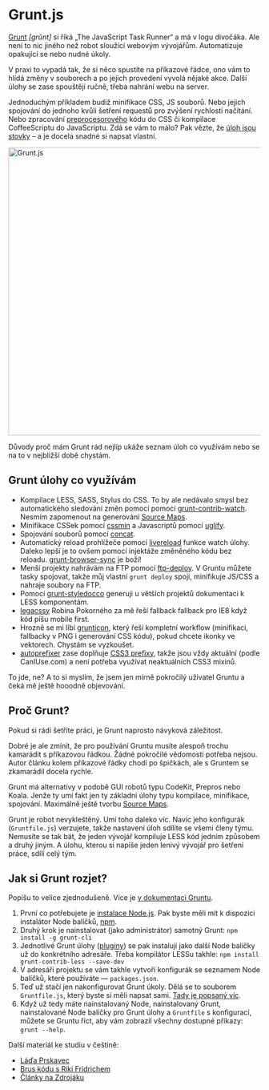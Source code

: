 # Grunt.js

[Grunt](http://gruntjs.com/) *[grŭnt]* si říká „The JavaScript Task Runner“ a má v logu divočáka. Ale není to nic jiného než robot sloužící webovým vývojářům. Automatizuje opakující se nebo nudné úkoly.

V praxi to vypadá tak, že si něco spustíte na příkazové řádce, ono vám to hlídá změny v souborech a po jejich provedení vyvolá nějaké akce. Další úlohy se zase spouštějí ručně, třeba nahrání webu na server.

Jednoduchým příkladem budiž minifikace CSS, JS souborů. Nebo jejich spojování do jednoho kvůli šetření requestů pro zvýšení rychlosti načítání. Nebo zpracování [preprocesorového](/blog/12-css-preprocesory-1) kódu do CSS či kompilace CoffeeScriptu do JavaScriptu. Zdá se vám to málo? Pak vězte, že [úloh jsou stovky](http://gruntjs.com/plugins) – a je docela snadné si napsat vlastní.

<img class="picture" src="content/schemes/grunt.jpg" width="1000" height="575" alt="Grunt.js">

Důvody proč mám Grunt rád nejlíp ukáže seznam úloh co využívám nebo se na to v nejbližší době chystám. 

## Grunt úlohy co využívám

* Kompilace LESS, SASS, Stylus do CSS. To by ale nedávalo smysl bez automatického sledování změn pomocí pomocí [grunt-contrib-watch](https://github.com/gruntjs/grunt-contrib-watch). Nesmím zapomenout na generování [Source Maps](http://roots.io/using-less-source-maps/).
* Minifikace CSSek pomocí [cssmin](https://github.com/gruntjs/grunt-contrib-cssmin) a Javascriptů pomocí [uglify](https://github.com/gruntjs/grunt-contrib-uglify).
* Spojování souborů pomocí [concat](https://github.com/gruntjs/grunt-contrib-concat).
* Automatický reload prohlížeče pomocí [livereload](https://github.com/gruntjs/grunt-contrib-watch#optionslivereload) funkce watch úlohy. Daleko lepší je to ovšem pomocí injektáže změněného kódu bez reloadu. [grunt-browser-sync](https://github.com/shakyshane/grunt-browser-sync) je boží!
* Menší projekty nahrávám na FTP pomocí [ftp-deploy](https://github.com/zonak/grunt-ftp-deploy). V Gruntu můžete tasky spojovat, takže můj vlastní `grunt deploy` spojí, minifikuje JS/CSS a nahraje soubory na FTP.
* Pomocí [grunt-styledocco](https://www.npmjs.org/package/grunt-styledocco) generuji u větších projektů dokumentaci k LESS komponentám. 
* [legacssy](https://github.com/robinpokorny/grunt-legacssy) Robina Pokorného za mě řeší fallback fallback pro IE8 když kód píšu mobile first.
* Hrozně se mi líbí [grunticon](http://blog.iconfinder.com/get-started-with-grunticon/), který řeší kompletní workflow (minifikaci, fallbacky v PNG i generování CSS kódu), pokud chcete ikonky ve vektorech. Chystám se vyzkoušet.
* [autoprefixer](http://css-tricks.com/autoprefixer/) zase doplňuje [CSS3 prefixy](http://www.vzhurudolu.cz/prirucka/prefix), takže jsou vždy aktuální (podle CanIUse.com) a není potřeba využívat neaktuálních CSS3 mixinů. 

To jde, ne? A to si myslím, že jsem jen mírně pokročilý uživatel Gruntu a čeká mě ještě hooodně objevování.


## Proč Grunt?

Pokud si rádi šetříte práci, je Grunt naprosto návyková záležitost. 

Dobré je ale zmínit, že pro používání Gruntu musíte alespoň trochu kamarádit s příkazovou řádkou. Žádné pokročilé vědomosti potřeba nejsou. Autor  článku kolem příkazové řádky chodí po špičkách, ale s Gruntem se zkamarádil docela rychle.

Grunt má alternativy v podobě GUI robotů typu CodeKit, Prepros nebo Koala. Jenže ty umí fakt jen ty základní úlohy typu kompilace, minifikace, spojování. Maximálně ještě tvorbu [Source Maps](http://roots.io/using-less-source-maps/).

Grunt je robot nevykleštěný. Umí toho daleko víc. Navíc jeho konfigurák (`Gruntfile.js`) verzujete, takže nastavení úloh sdílíte se všemi členy týmu. Nemusíte se tak bát, že jeden vývojář kompiluje LESS kód jedním způsobem a druhý jiným. A úlohu, kterou si napíše jeden lenivý vývojář pro šetření práce, sdílí celý tým.

## Jak si Grunt rozjet?

Popíšu to velice zjednodušeně. Více je [v dokumentaci Gruntu](http://gruntjs.com/getting-started).

1. První co potřebujete je [instalace Node.js](http://nodejs.org/). Pak byste měli mít k dispozici instalátor Node balíčků, [npm](https://www.npmjs.org/).
2. Druhý krok je nainstalovat (jako administrátor) samotný Grunt: `npm install -g grunt-cli`
3. Jednotlivé Grunt úlohy ([pluginy](http://gruntjs.com/plugins)) se pak instalují jako další Node balíčky už do konkrétního adresáře. Třeba kompilátor LESSu takhle: `npm install grunt-contrib-less --save-dev`
4. V adresáři projektu se vám takhle vytvoří konfigurák se seznamem Node balíčků, které používáte — `packages.json`.
5. Teď už stačí jen nakonfigurovat Grunt úkoly. Dělá se to souborem `Gruntfile.js`, který byste si měli napsat sami. [Tady je popsaný víc](http://gruntjs.com/sample-gruntfile).
6. Když už tedy máte nainstalovaný Node, nainstalovaný Grunt, nainstalované Node balíčky pro Grunt úlohy a `Gruntfile` s konfigurací, můžete se Gruntu říct, aby vám zobrazil všechny dostupné příkazy: `grunt --help`.

Další materiál ke studiu v češtině:

* [Láďa Prskavec](http://blog.prskavec.net/2012/09/grunt-dot-js/)
* [Brus kódu s Riki Fridrichem](http://bruskodu.cz/epizoda/2/)
* [Články na Zdrojáku](http://www.zdrojak.cz/n/grunt-js/)







